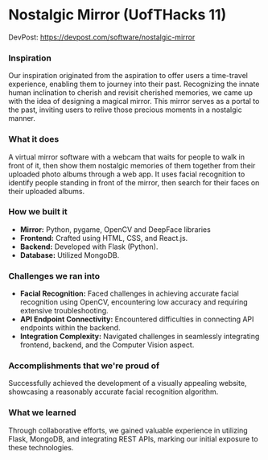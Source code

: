 # Nostalgic Mirror (UofTHacks 11)

DevPost: https://devpost.com/software/nostalgic-mirror

### Inspiration
Our inspiration originated from the aspiration to offer users a time-travel experience, enabling them to journey into their past. Recognizing the innate human inclination to cherish and revisit cherished memories, we came up with the idea of designing a magical mirror. This mirror serves as a portal to the past, inviting users to relive those precious moments in a nostalgic manner.

### What it does
A virtual mirror software with a webcam that waits for people to walk in front of it, then show them nostalgic memories of them together from their uploaded photo albums through a web app. It uses facial recognition to identify people standing in front of the mirror, then search for their faces on their uploaded albums.

### How we built it
- **Mirror:** Python, pygame, OpenCV and DeepFace libraries
- **Frontend:** Crafted using HTML, CSS, and React.js.
- **Backend:** Developed with Flask (Python).
- **Database:** Utilized MongoDB.

### Challenges we ran into
- **Facial Recognition:** Faced challenges in achieving accurate facial recognition using OpenCV, encountering low accuracy and requiring extensive troubleshooting.
- **API Endpoint Connectivity:** Encountered difficulties in connecting API endpoints within the backend.
- **Integration Complexity:** Navigated challenges in seamlessly integrating frontend, backend, and the Computer Vision aspect.

### Accomplishments that we're proud of
Successfully achieved the development of a visually appealing website, showcasing a reasonably accurate facial recognition algorithm.

### What we learned
Through collaborative efforts, we gained valuable experience in utilizing Flask, MongoDB, and integrating REST APIs, marking our initial exposure to these technologies.
